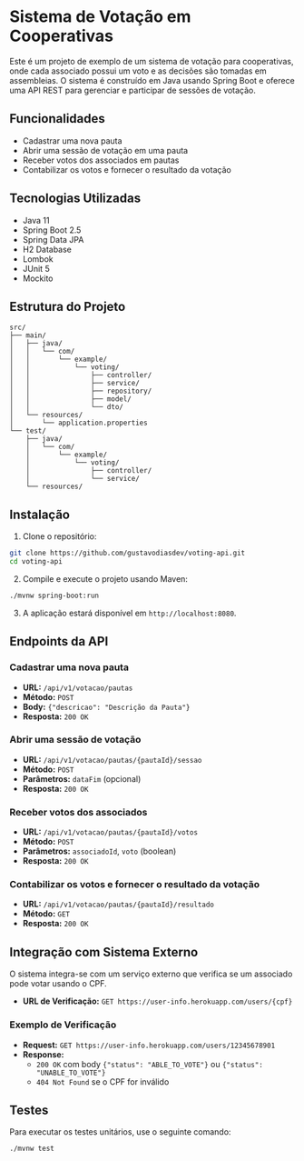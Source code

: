 
# Sistema de Votação em Cooperativas

Este é um projeto de exemplo de um sistema de votação para cooperativas, onde cada associado possui um voto e as decisões são tomadas em assembleias. O sistema é construído em Java usando Spring Boot e oferece uma API REST para gerenciar e participar de sessões de votação.

## Funcionalidades

- Cadastrar uma nova pauta
- Abrir uma sessão de votação em uma pauta
- Receber votos dos associados em pautas
- Contabilizar os votos e fornecer o resultado da votação

## Tecnologias Utilizadas

- Java 11
- Spring Boot 2.5
- Spring Data JPA
- H2 Database
- Lombok
- JUnit 5
- Mockito

## Estrutura do Projeto

```plaintext
src/
├── main/
│   ├── java/
│   │   └── com/
│   │       └── example/
│   │           └── voting/
│   │               ├── controller/
│   │               ├── service/
│   │               ├── repository/
│   │               ├── model/
│   │               └── dto/
│   └── resources/
│       └── application.properties
└── test/
    ├── java/
    │   └── com/
    │       └── example/
    │           └── voting/
    │               ├── controller/
    │               └── service/
    └── resources/
```

## Instalação

1. Clone o repositório:

```bash
git clone https://github.com/gustavodiasdev/voting-api.git
cd voting-api
```

2. Compile e execute o projeto usando Maven:

```bash
./mvnw spring-boot:run
```

3. A aplicação estará disponível em `http://localhost:8080`.

## Endpoints da API

### Cadastrar uma nova pauta

- **URL:** `/api/v1/votacao/pautas`
- **Método:** `POST`
- **Body:** `{"descricao": "Descrição da Pauta"}`
- **Resposta:** `200 OK`

### Abrir uma sessão de votação

- **URL:** `/api/v1/votacao/pautas/{pautaId}/sessao`
- **Método:** `POST`
- **Parâmetros:** `dataFim` (opcional)
- **Resposta:** `200 OK`

### Receber votos dos associados

- **URL:** `/api/v1/votacao/pautas/{pautaId}/votos`
- **Método:** `POST`
- **Parâmetros:** `associadoId`, `voto` (boolean)
- **Resposta:** `200 OK`

### Contabilizar os votos e fornecer o resultado da votação

- **URL:** `/api/v1/votacao/pautas/{pautaId}/resultado`
- **Método:** `GET`
- **Resposta:** `200 OK`

## Integração com Sistema Externo

O sistema integra-se com um serviço externo que verifica se um associado pode votar usando o CPF.

- **URL de Verificação:** `GET https://user-info.herokuapp.com/users/{cpf}`

### Exemplo de Verificação

- **Request:** `GET https://user-info.herokuapp.com/users/12345678901`
- **Response:** 
  - `200 OK` com body `{"status": "ABLE_TO_VOTE"}` ou `{"status": "UNABLE_TO_VOTE"}`
  - `404 Not Found` se o CPF for inválido

## Testes

Para executar os testes unitários, use o seguinte comando:

```bash
./mvnw test
```
